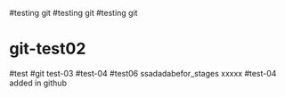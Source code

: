 #testing git
#testing git
#testing git
# git-test02
 #test
#git test-03
 #test-04
#test06
ssadadabefor_stages
xxxxx
 #test-04
added in github
